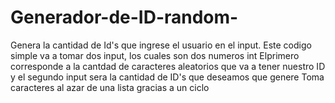 # Generador-de-ID-random-
Genera la cantidad de Id's que ingrese el usuario en el input.
Este codigo simple va a tomar dos input, los cuales son dos numeros int
Elprimero corresponde a la cantdad de caracteres aleatorios que va a tener nuestro ID y el segundo input sera la cantidad de ID's que deseamos que genere
Toma caracteres al azar de una lista gracias a un ciclo 
